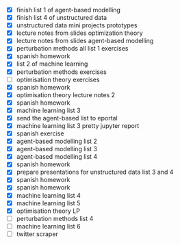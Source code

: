 - [x] finish list 1 of agent-based modelling
- [x] finish list 4 of unstructured data
- [x] unstructured data mini projects prototypes
- [x] lecture notes from slides optimization theory
- [x] lecture notes from slides agent-based modelling
- [x] perturbation methods all list 1 exercises
- [x] spanish homework
- [x] list 2 of machine learning
- [x] perturbation methods exercises
- [ ] optimisation theory exercises
- [x] spanish homework
- [x] optimisation theory lecture notes 2
- [x] spanish homework
- [x] machine learning list 3
- [x] send the agent-based list to eportal
- [x] machine learning list 3 pretty jupyter report
- [x] spanish exercise
- [x] agent-based modelling list 2
- [x] agent-based modelling list 3
- [x] agent-based modelling list 4
- [x] spanish homework
- [x] prepare presentations for unstructured data list 3 and 4
- [x] spanish homework
- [x] spanish homework
- [x] machine learning list 4
- [x] machine learning list 5
- [x] optimisation theory LP
- [ ] perturbation methods list 4
- [ ] machine learning list 6
- [ ] twitter scraper 
